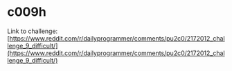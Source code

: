 # c009h

Link to challenge: [https://www.reddit.com/r/dailyprogrammer/comments/pu2c0/2172012_challenge_9_difficult/](https://www.reddit.com/r/dailyprogrammer/comments/pu2c0/2172012_challenge_9_difficult/)